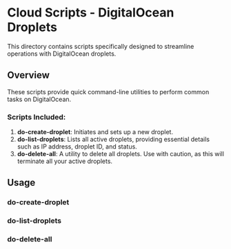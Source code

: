 # Cloud Scripts - DigitalOcean Droplets

This directory contains scripts specifically designed to streamline operations with DigitalOcean droplets.

## Overview

These scripts provide quick command-line utilities to perform common tasks on DigitalOcean.

### Scripts Included:

1. **do-create-droplet**: Initiates and sets up a new droplet.
2. **do-list-droplets**: Lists all active droplets, providing essential details such as IP address, droplet ID, and status.
3. **do-delete-all**: A utility to delete all droplets. Use with caution, as this will terminate all your active droplets.

## Usage

### do-create-droplet
### do-list-droplets
### do-delete-all
